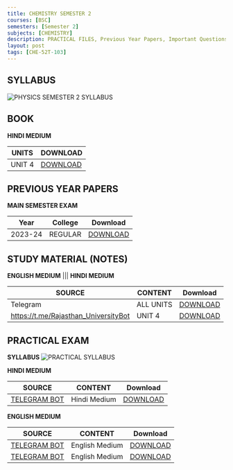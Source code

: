 ```yaml
---
title: CHEMISTRY SEMESTER 2
courses: [BSC]
semesters: [Semester 2]
subjects: [CHEMISTRY]
description: PRACTICAL FILES, Previous Year Papers, Important Questions, Syllabus and more study materials
layout: post
tags: [CHE-52T-103]
---
```

## SYLLABUS
![PHYSICS SEMESTER 2 SYLLABUS](https://assets.edumate.life/dl/id/158/photo_1755779499.jpg)


## BOOK
**HINDI MEDIUM**

|UNITS|DOWNLOAD|
|-----|--------|
|UNIT 4|[DOWNLOAD](https://assets.edumate.life/dl/id/178/UNIT_4.PDF)|

## PREVIOUS YEAR PAPERS 

**MAIN SEMESTER EXAM**

| Year     | College | Download |
|----------|---------|----------|
|2023-24 | REGULAR | [DOWNLOAD](https://t.me/Rajasthan_UniversityBot)|


## STUDY MATERIAL (NOTES)

**ENGLISH MEDIUM**
|||
**HINDI MEDIUM**

| SOURCE   | CONTENT | Download |
|----------|---------|----------|
| Telegram  | ALL UNITS | [DOWNLOAD](https://t.me/Rajasthan_UniversityBot) |
|https://t.me/Rajasthan_UniversityBot| UNIT 4|[DOWNLOAD](https://assets.edumate.life/dl/id/180/Chemical_kinetics.pdf)|

## PRACTICAL EXAM
**SYLLABUS**
![PRACTICAL SYLLABUS]()

**HINDI MEDIUM**

| SOURCE   | CONTENT | Download |
|----------|---------|----------|
|[TELEGRAM BOT](https://t.me/Rajasthan_UniversityBot) | Hindi Medium | [DOWNLOAD](https://assets.edumate.life/dl/id/168/B.Sc._2-sem_physics_pratical_Hindi_medium_.pdf)|

**ENGLISH MEDIUM**

| SOURCE   | CONTENT | Download |
|----------|---------|----------|
|[TELEGRAM BOT](https://t.me/Rajasthan_UniversityBot) | English Medium | [DOWNLOAD](https://assets.edumate.life/dl/id/170/physics_record_semester-2.pdf)|
|[TELEGRAM BOT](https://t.me/Rajasthan_UniversityBot) | English Medium | [DOWNLOAD](https://assets.edumate.life/dl/id/172/PHYSICS_2_SEM_LAB_RECORD_ENGLISH.pdf)|
